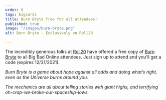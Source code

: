 ```yaml
---
order: 6
tags: bigcards
title: Burn Bryte free for all attendees!
published: true
image: "/images/burn-bryte.png"
alt: Burn Bryte - Exclusively on Roll20

---
```

The incredibly generous folks at [Roll20](https://roll20.net/ "Roll20") have offered a free copy of [Burn Bryte](https://marketplace.roll20.net/browse/bundle/6091/burn-bryte-core-rulebook "Burn Bryte") to all Big Bad Online attendees. Just sign up to attend and you'll get a code (expires 12/31/2021).

_Burn Bryte is a game about hope against all odds and doing what’s right, even as the Universe burns around you._

_The mechanics are all about telling stories with giant highs, and terrifying oh-crap-we-broke-our-spaceship-lows._